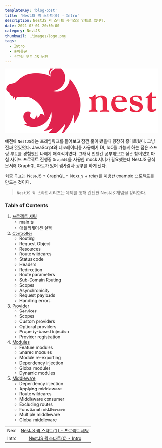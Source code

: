 ```yaml
---
templateKey: 'blog-post'
title: 'NestJS 퀵 스타트(0) - Intro'
description: NestJS 퀵 스타트 시리즈의 인트로 입니다.
date: 2021-02-01 20:30:00
category: NestJS
thumbnail: ./images/logo.png
tags:
  - Intro
  - 흥미롭군
  - 스프링 부트 JS 버전
---
```


![NestJS Logo](./images/logo.png)

예전에 `NestJS`라는 프레임워크를 들어보고 잠깐 훑어 봤을때 굉장히 흥미로웠다. 그냥 진짜 멋있엇다. JavaScript와 데코레이터를 사용해서 DI, IoC를 가능케 하는 점은 스프링 부트를 경험했던 나에게 매력적이였다. 그래서 언젠간 공부해보고 싶은 참이였고 마침 사이드 프로젝트 진행중 `GraphQL`을 사용한 mock 서버가 필요했는데 NestJS 공식 문서에 GraphQL 파트가 있어 겸사겸사 공부를 하게 됐다. 

최종 목표는 NestJS + GraphQL + Next.js + relay를 이용한 example 프로젝트를 만드는 것이다.

> `NestJS 퀵 스타트` 시리즈는 예제를 통해 간단한 NestJS 개념을 정리한다.

### Table of Contents

1. [프로젝트 세팅](https://uchanlee.dev/NestJS/quick-start/1)
   - main.ts
   - 애플리케이션 실행
2. [Controller](https://uchanlee.dev/NestJS/quick-start/2)
   - Routing
   - Request Object
   - Resources
   - Route wildcards
   - Status code
   - Headers
   - Redirection
   - Route parameters
   - Sub-Domain Routing
   - Scopes
   - Asynchronicity
   - Request payloads
   - Handling errors
3. [Provider](https://uchanlee.dev/NestJS/quick-start/3)
   - Services
   - Scopes
   - Custom providers
   - Optional providers
   - Property-based injection
   - Provider registration
4. [Modules](#https://uchanlee.dev/NestJS/quick-start/4)
   - Feature modules
   - Shared modules
   - Module re-exporting
   - Dependency injection
   - Global modules
   - Dynamic modules
5. [Middleware](https://uchanlee.dev/NestJS/quick-start/5)
   - Dependency injection
   - Applying middleware
   - Route wildcards
   - Middleware consumer
   - Excluding routes
   - Functional middleware
   - Multiple middleware
   - Global middleware


|       |                                                               |
| :---: | :-----------------------------------------------------------: |
| Next  | [NestJS 퀵 스타트(1) - 프로젝트 세팅](https://uchanlee.dev/NestJS/quick-start/1) |
| Intro | [NestJS 퀵 스타트(0) - Intro](https://uchanlee.dev/NestJS/quick-start/0) |
